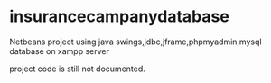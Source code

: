 # insurancecampanydatabase
Netbeans project using java swings,jdbc,jframe,phpmyadmin,mysql database on xampp server

project code is still not documented.
